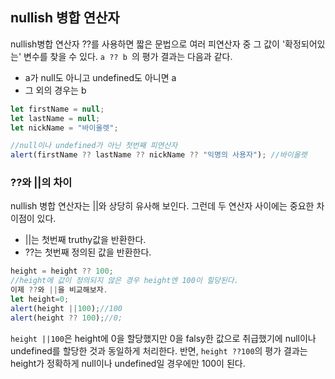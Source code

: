 ## nullish 병합 연산자

nullish병합 연산자 ??를 사용하면 짧은 문법으로 여러 피연산자 중 그 값이 '확정되어있는' 변수를 찾을 수 있다.
`a ?? b `의 평가 결과는 다음과 같다.

- a가 null도 아니고 undefined도 아니면 a
- 그 외의 경우는 b

```js
let firstName = null;
let lastName = null;
let nickName = "바이올렛";

//null이나 undefined가 아닌 첫번째 피연산자
alert(firstName ?? lastName ?? nickName ?? "익명의 사용자"); //바이올렛
```

### ??와 ||의 차이

nullish 병합 연산자는 ||와 상당히 유사해 보인다.
그런데 두 연산자 사이에는 중요한 차이점이 있다.

- ||는 첫번째 truthy값을 반환한다.
- ??는 첫번째 정의된 값을 반환한다.

```js
height = height ?? 100;
//height에 값이 정의되지 않은 경우 height엔 100이 힐당된다.
이제 ??와 ||을 비교해보자.
let height=0;
alert(height ||100);//100
alert(height ?? 100);//0;
```

`height ||100`은 height에 0을 할당했지만 0을 falsy한 값으로 취급했기에 null이나 undefined를 할당한 것과 동일하게 처리한다.
반면, `height ??100`의 평가 결과는 height가 정확하게 null이나 undefined일 경우에만 100이 된다.

